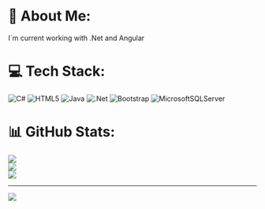 # 💫 About Me:
I´m current working with .Net and Angular<br>


# 💻 Tech Stack:
![C#](https://img.shields.io/badge/c%23-%23239120.svg?style=for-the-badge&logo=csharp&logoColor=white) ![HTML5](https://img.shields.io/badge/html5-%23E34F26.svg?style=for-the-badge&logo=html5&logoColor=white) ![Java](https://img.shields.io/badge/java-%23ED8B00.svg?style=for-the-badge&logo=openjdk&logoColor=white) ![.Net](https://img.shields.io/badge/.NET-5C2D91?style=for-the-badge&logo=.net&logoColor=white) ![Bootstrap](https://img.shields.io/badge/bootstrap-%238511FA.svg?style=for-the-badge&logo=bootstrap&logoColor=white) ![MicrosoftSQLServer](https://img.shields.io/badge/Microsoft%20SQL%20Server-CC2927?style=for-the-badge&logo=microsoft%20sql%20server&logoColor=white)
# 📊 GitHub Stats:
![](https://github-readme-stats.vercel.app/api?username=G-Rochaa&theme=midnight-purple&hide_border=false&include_all_commits=true&count_private=true)<br/>
![](https://github-readme-streak-stats.herokuapp.com/?user=G-Rochaa&theme=midnight-purple&hide_border=false)<br/>
![](https://github-readme-stats.vercel.app/api/top-langs/?username=G-Rochaa&theme=midnight-purple&hide_border=false&include_all_commits=true&count_private=true&layout=compact)

---
[![](https://visitcount.itsvg.in/api?id=G-Rochaa&icon=6&color=1)](https://visitcount.itsvg.in)

<!-- Proudly created with GPRM ( https://gprm.itsvg.in ) -->
